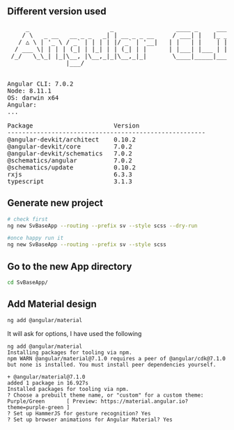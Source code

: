 ## Different version used
<pre>
     _                      _                 ____ _     ___
    / \   _ __   __ _ _   _| | __ _ _ __     / ___| |   |_ _|
   / △ \ | '_ \ / _` | | | | |/ _` | '__|   | |   | |    | |
  / ___ \| | | | (_| | |_| | | (_| | |      | |___| |___ | |
 /_/   \_\_| |_|\__, |\__,_|_|\__,_|_|       \____|_____|___|
                |___/


Angular CLI: 7.0.2
Node: 8.11.1
OS: darwin x64
Angular:
...

Package                      Version
------------------------------------------------------
@angular-devkit/architect    0.10.2
@angular-devkit/core         7.0.2
@angular-devkit/schematics   7.0.2
@schematics/angular          7.0.2
@schematics/update           0.10.2
rxjs                         6.3.3
typescript                   3.1.3
</pre>

## Generate new project

```bash
# check first
ng new SvBaseApp --routing --prefix sv --style scss --dry-run

#once happy run it
ng new SvBaseApp --routing --prefix sv --style scss
```

## Go to the new App directory

```bash
cd SvBaseApp/
```

## Add Material design

```bash
ng add @angular/material
```

It will ask for options, I have used the following

```text
ng add @angular/material
Installing packages for tooling via npm.
npm WARN @angular/material@7.1.0 requires a peer of @angular/cdk@7.1.0 but none is installed. You must install peer dependencies yourself.

+ @angular/material@7.1.0
added 1 package in 16.927s
Installed packages for tooling via npm.
? Choose a prebuilt theme name, or "custom" for a custom theme: Purple/Green       [ Preview: https://material.angular.io?theme=purple-green ]
? Set up HammerJS for gesture recognition? Yes
? Set up browser animations for Angular Material? Yes
```